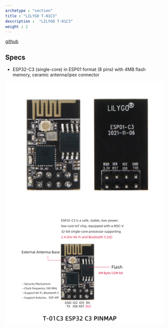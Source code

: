```yaml
---
archetype : "section"
title : "LILYGO T-01C3"
description :  "LILYGO T-01C3"
weight : 2
---
```


[github](https://github.com/Xinyuan-LilyGO/T-01C3)

## Specs
* ESP32-C3 (single-core) in ESP01 format (8 pins) with 4MB flash memory, ceramic antenna/ipex connector


![image](front.png?width=400px)
![image](pinout.png?width=400px)

